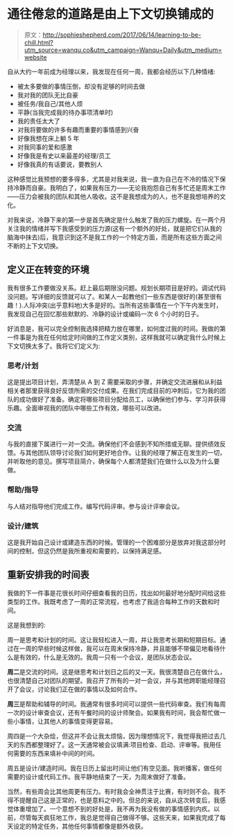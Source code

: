 # 通往倦怠的道路是由上下文切换铺成的

> 原文：<http://sophieshepherd.com/2017/06/14/learning-to-be-chill.html?utm_source=wanqu.co&utm_campaign=Wanqu+Daily&utm_medium=website>

自从大约一年前成为经理以来，我发现在任何一周，我都会经历以下几种情绪:

*   被太多要做的事情压倒，却没有足够的时间去做
*   我对我的团队无比自豪
*   被任务/我自己/其他人烦
*   平静(当我完成我的待办事项清单时)
*   我的责任太大了
*   对我将要做的许多有趣而重要的事情感到兴奋
*   好像我想在床上躺 5 年
*   对我同事的爱和感激
*   好像我是有史以来最差的经理/员工
*   好像我真的有话要说，要教别人

这种感觉比我预想的要多得多，尤其是对我来说，我一直为自己在不冷的情况下保持冷静而自豪。我明白了，如果我有压力——无论我抱怨自己有多忙还是周末工作——压力会被我的团队和其他人吸收。这不是我想成为的人，也不是我想培养的文化。

对我来说，冷静下来的第一步是首先确定是什么触发了我的压力螺旋。在一两个月关注我的情绪并写下我感受到的压力源(这有一个额外的好处，就是把它们从我的脑海中抹去)后，我意识到这不是我工作的一个特定方面，而是所有这些方面之间不断的上下文切换。

## 定义正在转变的环境

我有很多工作要做没关系。赶上最后期限没问题。规划长期项目是好的。调试代码没问题。写详细的反馈就可以了。和某人一起教他们一些东西是很好的(甚至很有趣！).人际冲突(出乎意料地)大多是好的。当所有这些事情在一个下午内发生时，我发现自己在回忆那些默默的、冷静的设计或编码一次 6 个小时的日子。

好消息是，我可以完全控制我选择把精力放在哪里，如何度过我的时间。我做的第一件事是为我在任何给定时间做的工作定义类别，这样我就可以确定我什么时候上下文切换太多了。我将它们定义为:

### 思考/计划

这是提出项目计划，弄清楚从 A 到 Z 需要采取的步骤，并确定交流进展和从利益相关者那里获得良好反馈所需的交付成果。在我们完成目前的冲刺后，它为我的团队的成功做好了准备。确定将哪些项目分配给员工，以确保他们参与、学习并获得乐趣。全面审视我的团队中哪些工作有效，哪些可以改进。

### 交流

与我的直接下属进行一对一交流。确保他们不会感到不知所措或无聊。提供绩效反馈。与其他团队领导讨论我们如何更好地合作。让我的经理了解正在发生的一切，并听取他的意见。撰写项目简介，确保每个人都清楚我们在做什么以及为什么要做。

### 帮助/指导

与人结对指导他们完成工作。编写代码评审。参与设计评审会议。

### 设计/建筑

这是我开始自己设计或建造东西的时候。管理的一个困难部分是放弃对我这部分时间的控制，但这仍然是我所重视和需要的，以保持满足感。

## 重新安排我的时间表

我做的下一件事是花很长时间仔细查看我的日历，找出如何最好地分配时间给这些类型的工作。我既考虑了一周的正常流程，也考虑了我适合每种工作的天数和时间。

这是我想到的:

周一是思考和计划的时间。这让我轻松进入一周，并让我思考长期和短期目标。通过在一周的早些时候这样做，我可以在周末保持冷静，并且能够不带偏见地看待什么是有效的，什么是无效的。我周一只有一个会议，是团队状态会议。

**周二**是交流的时间。这是继思考和计划日之后的又一天。我很清楚自己在做什么，也很清楚自己对团队的期望。我召开了所有的一对一会议，并与其他跨职能经理召开了会议，讨论我们正在做的事情以及如何合作。

**周三**是帮助和辅导的时间。我通常有很多时间可以提供一些代码审查。我们有每周一次的设计审查会议，还有午餐时间的设计师聚会。如果我有时间，我会帮忙做一些小事情，让其他人的事情变得更容易。

周四是一个大杂烩，但这并不会让我太烦恼，因为理想情况下，我觉得我把过去几天的东西都整理好了。这一天通常被会议填满:项目检查、启动、评审等。我用任何需要的东西来填补中间的时间。

周五是设计/建造时间。我在日历上留出时间让他们有空见面。我听播客，做任何需要的设计或代码工作。我平静地结束了一天，为周末做好了准备。

当然，有些周会比其他周更有压力。有时我会全神贯注于比赛，有时则不会。我不得不提醒自己这是正常的，也是意料之中的。但总的来说，自从这次转变后，我感觉体重增加了。一个意想不到的好处是，我不再为我没有做的事情感到内疚。以前，尽管每天疯狂地工作，我总是觉得自己做得不够。这些天来，如果我完成了每天设定的特定任务，其他任何事情都像是额外收获。